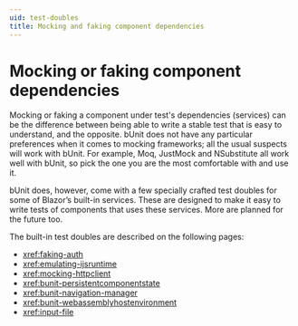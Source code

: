 ```yaml
---
uid: test-doubles
title: Mocking and faking component dependencies
---
```


# Mocking or faking component dependencies

Mocking or faking a component under test's dependencies (services) can be the difference between being able to write a stable test that is easy to understand, and the opposite. bUnit does not have any particular preferences when it comes to mocking frameworks; all the usual suspects will work with bUnit. For example, Moq, JustMock and NSubstitute all work well with bUnit, so pick the one you are the most comfortable with and use it.

bUnit does, however, come with a few specially crafted test doubles for some of Blazor’s built-in services. These are designed to make it easy to write tests of components that uses these services. More are planned for the future too.

The built-in test doubles are described on the following pages:

- <xref:faking-auth>
- <xref:emulating-ijsruntime>
- <xref:mocking-httpclient>
- <xref:bunit-persistentcomponentstate>
- <xref:bunit-navigation-manager>
- <xref:bunit-webassemblyhostenvironment>
- <xref:input-file>